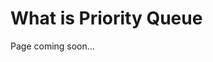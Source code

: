 [comment]: metadata=
[comment]: keywords=
[comment]: robots=
<h1>What is Priority Queue</h1>
<p>Page coming soon...</p>
